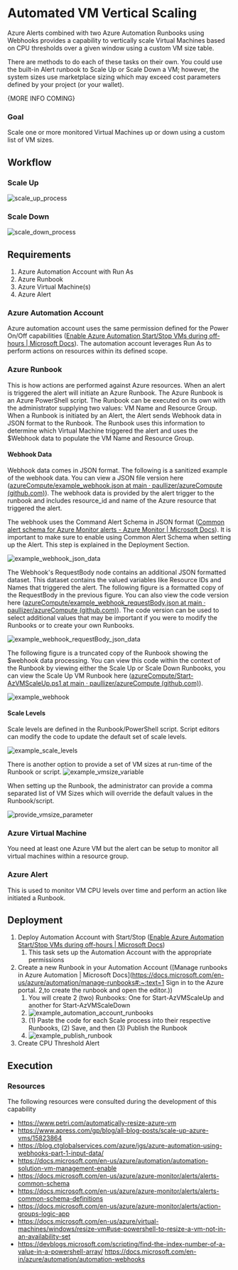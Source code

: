 # Automated VM Vertical Scaling
Azure Alerts combined with two Azure Automation Runbooks using Webhooks provides a capability to vertically scale Virtual Machines based on CPU thresholds over a given window using a custom VM size table.

There are methods to do each of these tasks on their own. You could use the built-in Alert runbook to Scale Up or Scale Down a VM; however, the system sizes use marketplace sizing which may exceed cost parameters defined by your project (or your wallet).

{MORE INFO COMING}

### Goal

Scale one or more monitored Virtual Machines up or down using a custom list of VM sizes.

## Workflow

### Scale Up

![scale_up_process](https://user-images.githubusercontent.com/34814295/130251189-070dbe2e-de94-48d2-bc70-68ea6d2c0264.png)

### Scale Down

![scale_down_process](https://user-images.githubusercontent.com/34814295/130251240-2c15cabe-514d-4356-abd0-042bbf657fbd.png)

## Requirements

1. Azure Automation Account with Run As
2. Azure Runbook
3. Azure Virtual Machine(s)
4. Azure Alert

### Azure Automation Account

Azure automation account uses the same permission defined for the Power On/Off capabilities ([Enable Azure Automation Start/Stop VMs during off-hours | Microsoft Docs](https://docs.microsoft.com/en-us/azure/automation/automation-solution-vm-management-enable)). The automation account leverages Run As to perform actions on resources within its defined scope. 

### Azure Runbook

This is how actions are performed against Azure resources. When an alert is triggered the alert will initiate an Azure Runbook. The Azure Runbook is an Azure PowerShell script. The Runbook can be executed on its own with the administrator supplying two values: VM Name and Resource Group. When a Runbook is initiated by an Alert, the Alert sends Webhook data in JSON format to the Runbook. The Runbook uses this information to determine which Virtual Machine triggered the alert and uses the $Webhook data to populate the VM Name and Resource Group.

#### Webhook Data

Webhook data comes in JSON format. The following is a sanitized example of the webhook data. You can view a JSON file version here ([azureCompute/example_webhook.json at main · paullizer/azureCompute (github.com)](https://github.com/paullizer/azureCompute/blob/main/automatedScaling/example_webhook.json)). The webhook data is provided by the alert trigger to the runbook and includes resource_id and name of the Azure resource that triggered the alert. 

The webhook uses the Command Alert Schema in JSON format ([Common alert schema for Azure Monitor alerts - Azure Monitor | Microsoft Docs](https://docs.microsoft.com/en-us/azure/azure-monitor/alerts/alerts-common-schema)). It is important to make sure to enable using Common Alert Schema when setting up the Alert. This step is explained in the Deployment Section.

![example_webhook_json_data](https://user-images.githubusercontent.com/34814295/130284120-aa028963-f839-4ff9-81c8-76f512777f17.png)

The Webhook's RequestBody node contains an additional JSON formatted dataset. This dataset contains the valued variables like Resource IDs and Names that triggered the alert. The following figure is a formatted copy of the RequestBody in the previous figure. You can also view the code version here ([azureCompute/example_webhook_requestBody.json at main · paullizer/azureCompute (github.com)](https://github.com/paullizer/azureCompute/blob/main/automatedScaling/example_webhook_requestBody.json)). The code version can be used to select additional values that may be important if you were to modify the Runbooks or to create your own Runbooks. 

![example_webhook_requestBody_json_data](https://user-images.githubusercontent.com/34814295/130356034-ba135a10-36ad-49d1-8d6d-4ccc4fa1c539.png)

The following figure is a truncated copy of the Runbook showing the $webhook data processing. You can view this code within the context of the Runbook by viewing either the Scale Up or Scale Down Runbooks, you can view the Scale Up VM Runbook here ([azureCompute/Start-AzVMScaleUp.ps1 at main · paullizer/azureCompute (github.com)](https://github.com/paullizer/azureCompute/blob/main/automatedScaling/Start-AzVMScaleUp.ps1)).

![example_webhook](https://user-images.githubusercontent.com/34814295/130283145-8f4690d2-ef44-4bbf-9443-3195c38685ad.png)

#### Scale Levels

Scale levels are defined in the Runbook/PowerShell script. Script editors can modify the code to update the default set of scale levels. 

![example_scale_levels](https://user-images.githubusercontent.com/34814295/130280847-d585e3ce-ab0b-4b57-b198-d0c3d5bd40a5.png)

There is another option to provide a set of VM sizes at run-time of the Runbook or script. ![example_vmsize_variable](https://user-images.githubusercontent.com/34814295/130367903-4885eaff-ff85-45a4-ab3a-b7f8f3401334.png)

When setting up the Runbook, the administrator can provide a comma separated list of VM Sizes which will override the default values in the Runbook/script.

![provide_vmsize_parameter](https://user-images.githubusercontent.com/34814295/130368153-5beb6de8-b010-4e36-8cea-81958d084ff6.png)

### Azure Virtual Machine

You need at least one Azure VM but the alert can be setup to monitor all virtual machines within a resource group.

### Azure Alert

This is used to monitor VM CPU levels over time and perform an action like initiated a Runbook.

## Deployment

1. Deploy Automation Account with Start/Stop ([Enable Azure Automation Start/Stop VMs during off-hours | Microsoft Docs](https://docs.microsoft.com/en-us/azure/automation/automation-solution-vm-management-enable))
   1. This task sets up the Automation Account with the appropriate permissions
2. Create a new Runbook in your Automation Account ([Manage runbooks in Azure Automation | Microsoft Docs](https://docs.microsoft.com/en-us/azure/automation/manage-runbooks#:~:text=1 Sign in to the Azure portal. 2,to create the runbook and open the editor.))
   1. You will create 2 (two) Runbooks: One for Start-AzVMScaleUp and another for Start-AzVMScaleDown
   2. ![example_automation_account_runbooks](https://user-images.githubusercontent.com/34814295/130367471-79e995c2-a1f3-4cb5-9220-742e6241881c.png)
   3. (1) Paste the code for each Scale process into their respective Runbooks, (2) Save, and then (3) Publish the Runbook
   4. ![example_publish_runbook](https://user-images.githubusercontent.com/34814295/130367664-7ea7a671-3fc9-4c36-bd3e-02f79bafcf71.png)
3. Create CPU Threshold Alert

## Execution





### Resources

The following resources were consulted during the development of this capability

- https://www.petri.com/automatically-resize-azure-vm 
- https://www.apress.com/gp/blog/all-blog-posts/scale-up-azure-vms/15823864
- https://blog.ctglobalservices.com/azure/jgs/azure-automation-using-webhooks-part-1-input-data/
- https://docs.microsoft.com/en-us/azure/automation/automation-solution-vm-management-enable 
- https://docs.microsoft.com/en-us/azure/azure-monitor/alerts/alerts-common-schema
- https://docs.microsoft.com/en-us/azure/azure-monitor/alerts/alerts-common-schema-definitions 
- https://docs.microsoft.com/en-us/azure/azure-monitor/alerts/action-groups-logic-app 
- https://docs.microsoft.com/en-us/azure/virtual-machines/windows/resize-vm#use-powershell-to-resize-a-vm-not-in-an-availability-set
- https://devblogs.microsoft.com/scripting/find-the-index-number-of-a-value-in-a-powershell-array/
  https://docs.microsoft.com/en-in/azure/automation/automation-webhooks
